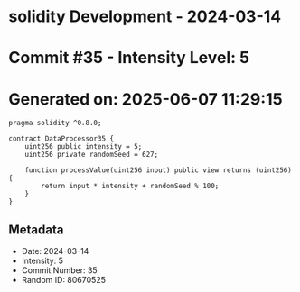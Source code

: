 ﻿# solidity Development - 2024-03-14
# Commit #35 - Intensity Level: 5
# Generated on: 2025-06-07 11:29:15
```solidity
pragma solidity ^0.8.0;

contract DataProcessor35 {
    uint256 public intensity = 5;
    uint256 private randomSeed = 627;

    function processValue(uint256 input) public view returns (uint256) {
        return input * intensity + randomSeed % 100;
    }
}
```
## Metadata
- Date: 2024-03-14
- Intensity: 5
- Commit Number: 35
- Random ID: 80670525
